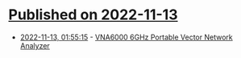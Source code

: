 # [Published on 2022-11-13](index.md)

* [2022-11-13, 01:55:15](https://news.ycombinator.com/item?id=33579170) - [VNA6000 6GHz Portable Vector Network Analyzer](https://www.tindie.com/products/hcxqsgroup/nanorfe-vna6000/)
